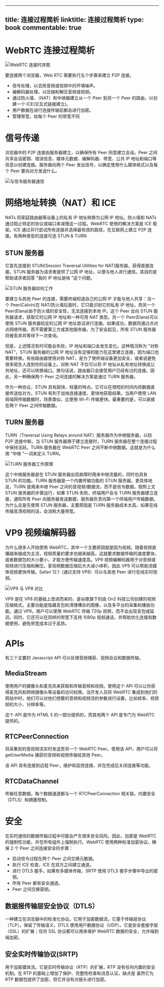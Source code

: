 
---
title: 连接过程简析
linktitle: 连接过程简析
type: book
commentable: true
---

# WebRTC 连接过程简析

![WebRTC 连接时序图](https://s3.ax1x.com/2020/11/13/D9thJf.png)

要连接两个浏览器，Web RTC 需要执行五个步骤来建立 P2P 连接。

- 信号处理，以去除音频或视频中的环境噪声。
- 编解码器处理，以压缩和解压音频或视频。
- 通过防火墙、（NAT）和中继器建立从一个 Peer 到另一个 Peer 的路由，以创建一个 ICE(交互式链接建立)。
- 用户数据在进行连接传输前都会进行加密。
- 管理带宽，给每个 Peer 的带宽不同

# 信号传递

浏览器中的 P2P 连接由服务器建立，以确保所有 Peer 同意建立会话。Peer 之间共享会话密钥、错误信息、媒体元数据、编解码器、带宽、公共 IP 地址和端口等信息以创建连接。服务器向两个 Peer 发出信号，以确定使用什么媒体格式以及每个 Peer 要向对方发送什么。

![与信令服务器通信](https://s3.ax1x.com/2020/11/13/D9tXF0.png)

# 网络地址转换（NAT）和 ICE

NATs 将家庭路由器等设备上的私有 IP 地址转换为公网 IP 地址。防火墙和 NATs 通过阻止特定的协议或端口来减慢这一过程。WebRTC 使用的解决方案是 ICE 框架。ICE 通过并行尝试所有连接并选择最有效的路径，在互联网上建立 P2P 连接。有两种类型的连接可选 STUN & TURN

## STUN 服务器

它首先连接到 STUN(Session Traversal Utilities for NAT)服务器，获得直接连接。STUN 服务器为请求者提供了公网 IP 地址，以便与他人进行通信。其目的是帮助请求者回答 "我的 IP 地址是啥 "这个问题。

![STUN 服务器如何工作](https://s3.ax1x.com/2020/11/13/D9NEY6.png)

要建立与其他 Peer 的连接，需要终端知道自己的公网 IP 才能与他人共享：当一个 Peer(Calvin)在 NAT/防火墙后面时，它只能识别它的私有 IP 地址，而另一个 Peer(Elana)由于防火墙的安全性，无法连接到本地 IP。这个 Peer 会向 STUN 服务器请求，获取它的公网 IP 地址和一种可用 NAT 类型。另一个 Peer(Elana)可以使用 STUN 服务器给定的公网 IP 地址尝试进行连接。如果成功，数据将通过点对点网络传输，而不需要第三方或其他服务器。为了安全起见，所有 STUN 服务器将被丢弃并等待下一次查询。

但是，上述情况有时可能会失败，IP 地址和端口会发生变化。这种情况称为 "对称 NAT"，STUN 服务器的公网 IP 地址没有足够的能力在这里建立连接，因为端口也需要转换。有些路由器使用对称 NAT，是为了使终端设备更加安全，或者说避免很多陌生人连到你的设备上。对称 NAT 不仅可以将 IP 地址从私有地址转换成公共地址，还可以转换端口。换句话说，路由器只会接受用户已经有过的连接。因此，另一种确保两个 Peer 之间连接的解决方案是通过 TURN 服务器。

作为一种协议，STUN 具有超快、轻量的特点。它可以在很短的时间内将数据直接传送给对方。STUN 有利于加快连接速度，更快地获取结果。当用户使用 LAN 局域网传输数据时，场景类似，比使用 Wi-Fi 传输更快。最重要的是，可以直接在两个 Peer 之间传输数据。

## TURN 服务器

TURN（Traversal Using Relays around NAT）服务器作为中继服务器，以防 P2P 连接中断。当 STUN 服务器用于建立连接时，TURN 服务器在整个连接过程中保持活跃。TURN 服务器在 WebRTC Peer 之间不断中继数据。这就是为什么用 "中继 "一词来定义 TURN。

![TURN 服务器工作原理](https://s3.ax1x.com/2020/11/13/D9UEHs.png)

这个中继服务器是在 STUN 服务器出现故障时用来中继流量的，同时也具有 STUN 的功能。TURN 服务器是一个内置传输功能的 STUN 服务器。更具体地说，TURN 是用来中继 Peer 之间的音视频/数据流，而不是信令数据。按照上文 STUN 服务器的步骤运行，如果 STUN 失败，终端用户会与 TURN 服务器建立连接，通知所有 Peer 向服务器发送数据，服务器负责向第一个终端用户传输数据。为什么总是先使用 STUN 服务器，主要原因是 TURN 服务器成本太高，如果在线传输高清视频的话，会消耗大量带宽。

# VP9 视频编解码器

为什么很多人开始使用 WebRTC，其中一个主要原因就是因为视频。随着视频直播越来越成为主流，视频质量的要求也越来越高，这就要求数据传输的速度要快，或者数据包的大小要小，才能方便传输速度高。VP9 视频编解码器用于对音频或视频进行压缩和解压。音视频数据压缩后大大减小体积，因此 VP9 可以帮助流媒体视频更快传输。Safari 12.1（通过支持 VP8）可以与其他 Peer 进行在线实时视频。

![VP9 与 VP8 对比](https://s3.ax1x.com/2020/11/13/D9UwvD.png)

VP9 是在 VP8 的基础上改进而来的，是谷歌旗下的由 On2 科技公司创建的视频压缩格式。主要功能是隐藏丢包和清理嘈杂的图像，以及多平台的采集和播放功能。通过 VP9，用户可以使用 WebRTC 传输 720p 视频，而不会出现丢包或延迟。同时，它还可以在同样的带宽下支持 1080p 视频通话，并帮助优化连接和数据使用，避免带宽成本过于高昂。

# APIs

有三个主要的 Javascript API 可以处理音频捕获、视频会议和数据传输。

## MediaStream

使用用户的摄像头和麦克风来获取和传输音频和视频。使用这个 API 可以让你获得麦克风和网络摄像头等设备的访问权限。当开发人员将 WebRTC 集成到他们的网站中时，他们可以对他们想要的音频和视频流的参数进行设置，比如帧率、视频帧的大小、分辨率等。

这个 API 是作为 HTML 5 的一部分提供的，而其他两个 API 是专门为 WebRTC 提供的。

## RTCPeerConnection

将采集到的音视频流实时发送至另一个 WebRTC Peer。使用该 API，用户可以将 getUserMedia 捕获的音频和视频传输给其他 Peer。

该 API 具有连接到远程 Peer，维护和监控连接，并在完成后关闭连接等功能。

## RTCDataChannel

传输任意数据。每个数据通道都与一个 RTCPeerConnection 相关联。内置安全（DTLS）和拥塞控制。

# 安全

在实时通信的数据传输过程中可能会产生很多安全风险。因此，加密是 WebRTC 的强制性功能，并在所有组件上强制执行。WebRTC 使用两种标准加密协议。确保 2 个 Peer 之间连接安全的步骤：

- 启动信令过程在两个 Peer 之间交换元数据。
- 执行 ICE 检查，ICE 在双方之间建立通道。
- 进行 DTLS 握手。如果有多媒体传输，SRTP 使用 DTLS 握手步骤中导出的密钥。
- 所有 Peer 都有安全通道。
- Peer 之间交换密钥。

## 数据报传输层安全协议（DTLS）

一种建立在浏览器中的标准化协议。它用于加密数据流。它基于传输层协议（TLP）。保留了传输语义，DTLS 使用用户数据协议（UDP）。它是安全套接字层（SSL）的扩展；任何 SSL 协议都可以用来保护 WebRTC 数据的安全，允许端到端加密。

## 安全实时传输协议(SRTP)

用于加密媒体流。它是实时传输协议（RTP）的扩展，RTP 没有任何内置的安全机制。在 RTP 的基础上增加了保护、完整性检查和消息认证。缺点是 虽然它为 RTP 数据包提供了加密，但它并没有对报头进行加密。

    